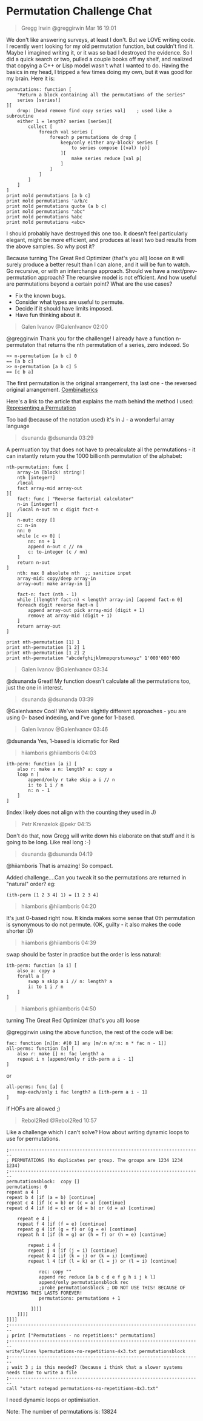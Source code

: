 # Permutation Challenge Chat

> Gregg Irwin @greggirwin Mar 16 19:01

We don't like answering surveys, at least I don't. But we LOVE writing code. I
recently went looking for my old permutation function, but couldn't find it.
Maybe I imagined writing it, or it was so bad I destroyed the evidence. So I did
a quick search or two, pulled a couple books off my shelf, and realized that
copying a C++ or Lisp model wasn't what I wanted to do. Having the basics in my
head, I tripped a few times doing my own, but it was good for my brain. Here it
is:

```
permutations: function [
    "Return a block containing all the permutations of the series"
    series [series!]
][
    drop: [head remove find copy series val]    ; used like a subroutine
    either 1 = length? series [series][
        collect [
            foreach val series [
                foreach p permutations do drop [
                    keep/only either any-block? series [
                        to series compose [(val) (p)]
                    ][
                        make series reduce [val p]
                    ]
                ]
            ]
        ]
    ]
]
print mold permutations [a b c]
print mold permutations 'a/b/c
print mold permutations quote (a b c)
print mold permutations "abc"
print mold permutations %abc
print mold permutations <abc>
```

I should probably have destroyed this one too. It doesn't feel particularly
elegant, might be more efficient, and produces at least two bad results from the
above samples. So why post it?

Because turning The Great Red Optimizer (that's you all) loose on it will surely
produce a better result than I can alone, and it will be fun to watch. Go
recursive, or with an interchange approach. Should we have a next/prev-
permutation approach? The recursive model is not efficient. And how useful are
permutations beyond a certain point? What are the use cases?

- Fix the known bugs.
- Consider what types are useful to permute.
- Decide if it should have limits imposed.
- Have fun thinking about it.


> Galen Ivanov @GalenIvanov 02:00

@greggirwin Thank you for the challenge! I already have a function n-
permutaton that returns the nth permutation of a series, zero indexed. So

```
>> n-permutation [a b c] 0
== [a b c]
>> n-permutation [a b c] 5
== [c b a]
```

The first permutation is the original arrangement, tha last one - the reversed
original arrangement. [Combinatorics](https://github.com/GalenIvanov/Combinatorics-Red/blob/master/combinatorics.red)

Here's a link to the article that explains the math behind the method I used:
[Representing a Permutation](https://code.jsoftware.com/wiki/Doc/Articles/Play121)

Too bad (because of the notation used) it's in J - a wonderful array language

> dsunanda @dsunanda 03:29

A permuation toy that does not have to precalculate all the permutations - it
can instantly return you the 1000 billionth permutation of the alphabet:

```
nth-permutation: func [
    array-in [block! string!]
    nth [integer!]
    /local
    fact array-mid array-out
][
    fact: func [ "Reverse factorial calculator"
    n-in [integer!]
    /local n-out nn c digit fact-n
][
    n-out: copy []
    c: n-in
    nn: 0
    while [c <> 0] [
        nn: nn + 1
        append n-out c // nn
        c: to-integer (c / nn)
    ]
    return n-out
]
    nth: max 0 absolute nth  ;; sanitize input
    array-mid: copy/deep array-in
    array-out: make array-in []

    fact-n: fact (nth - 1)
    while [(length? fact-n) < length? array-in] [append fact-n 0]
    foreach digit reverse fact-n [
        append array-out pick array-mid (digit + 1)
        remove at array-mid (digit + 1)
    ]
    return array-out
]
```

```
print nth-permutation [1] 1
print nth-permutation [1 2] 1
print nth-permutation [1 2] 2
print nth-permutation "abcdefghijklmnopqrstuvwxyz" 1'000'000'000
```

> Galen Ivanov @GalenIvanov 03:34

@dsunanda Great! My function doesn't calculate all the permutations too, just
the one in interest.

> dsunanda @dsunanda 03:39

@GalenIvanov Cool! We've taken slightly different approaches - you are using 0-
based indexing, and I've gone for 1-based.

> Galen Ivanov @GalenIvanov 03:46

@dsunanda Yes, 1-based is idiomatic for Red

> hiiamboris @hiiamboris 04:03

```
ith-perm: function [a i] [
    also r: make a n: length? a: copy a
    loop n [
        append/only r take skip a i // n
        i: to 1 i / n
        n: n - 1
    ]
]
```

(index likely does not align with the counting they used in J)


> Petr Krenzelok @pekr 04:15

Don't do that, now Gregg will write down his elaborate on that stuff and it is
going to be long. Like real long :-)


> dsunanda @dsunanda 04:19

@hiiamboris That is amazing! So compact.

Added challenge....Can you tweak it so the permutations are returned in
"natural" order? eg:

```
(ith-perm [1 2 3 4] 1) = [1 2 3 4]
```

> hiiamboris @hiiamboris 04:20

It's just 0-based right now. It kinda makes some sense that 0th permutation is
synonymous to do not permute. (OK, guilty - it also makes the code shorter :D)

> hiiamboris @hiiamboris 04:39

swap should be faster in practice but the order is less natural:

```
ith-perm: function [a i] [
    also a: copy a
    forall a [
        swap a skip a i // n: length? a
        i: to 1 i / n
    ]
]
```

> hiiamboris @hiiamboris 04:50

turning The Great Red Optimizer (that's you all) loose

@greggirwin using the above function, the rest of the code will be:

```
fac: function [n][m: #[0 1] any [m/:n m/:n: n * fac n - 1]]
all-perms: function [a] [
    also r: make [] n: fac length? a
    repeat i n [append/only r ith-perm a i - 1]
]
```

or 

```
all-perms: func [a] [
    map-each/only i fac length? a [ith-perm a i - 1]
]
```

if HOFs are allowed ;)

> Rebol2Red @Rebol2Red 10:57

Like a challenge which I can't solve? How about writing dynamic loops to use for permutations.

```
;-----------------------------------------------------------------------
; PERMUTATIONS (No duplicates per group. The groups are 1234 1234 1234)
;-----------------------------------------------------------------------
permutationsblock:  copy []
permutations: 0
repeat a 4 [
repeat b 4 [if (a = b) [continue]
repeat c 4 [if (c = b) or (c = a) [continue]
repeat d 4 [if (d = c) or (d = b) or (d = a) [continue]

    repeat e 4 [
    repeat f 4 [if (f = e) [continue]
    repeat g 4 [if (g = f) or (g = e) [continue]
    repeat h 4 [if (h = g) or (h = f) or (h = e) [continue]

        repeat i 4 [ 
        repeat j 4 [if (j = i) [continue]
        repeat k 4 [if (k = j) or (k = i) [continue]
        repeat l 4 [if (l = k) or (l = j) or (l = i) [continue]

            rec: copy ""
            append rec reduce [a b c d e f g h i j k l]
            append/only permutationsblock rec
            ;probe permutationsblock ; DO NOT USE THIS! BECAUSE OF PRINTING THIS LASTS FOREVER!
            permutations: permutations + 1

         ]]]]
    ]]]]
]]]]
;-----------------------------------------------------------------------
; print ["Permutations - no repetitions:" permutations]
;-----------------------------------------------------------------------
write/lines %permutations-no-repetitions-4x3.txt permutationsblock
;-----------------------------------------------------------------------
; wait 3 ; is this needed? (because i think that a slower systems needs time to write a file
;-----------------------------------------------------------------------
call "start notepad permutations-no-repetitions-4x3.txt"
```

I need dynamic loops or optimisation.

Note: The number of permutations is: 13824
